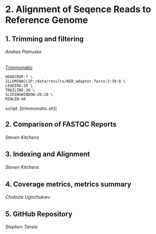 # 2. Alignment of Seqence Reads to Reference Genome
## 1. Trimming and filtering
######  Andrea Pietruska
[Trimmomatic](http://www.usadellab.org/cms/?page=trimmomatic) <br/>
```
HEADCROP:7 \
ILLUMINACLIP:/data/results/NEB_adapter.fasta:2:30:8 \
LEADING:20 \
TRAILING:20 \
SLIDINGWINDOW:20:20 \
MINLEN:40
```
script: [trimmomatic.sh](
## 2. Comparison of FASTQC Reports
######  Steven Kitchens
## 3. Indexing and Alignment
######  Steven Kitchens
## 4. Coverage metrics, metrics summary
######  Chidozie Ugochukwu
## 5. GitHub Repository
######  Stephen Tansie

